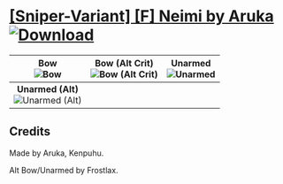 # [\[Sniper-Variant\] \[F\] Neimi by Aruka](https://github.com/Klokinator/FE-Repo/tree/main/Battle%20Animations/Infantry%20-%20(Bow)%20Snipers%20and%20Ballistae/%5BSniper-Variant%5D%20%5BF%5D%20Neimi%20by%20Aruka) [![Download](https://img.shields.io/badge/Download--red?style=social&logo=github)](https://minhaskamal.github.io/DownGit/#/home?url=https://github.com/Klokinator/FE-Repo/tree/main/Battle%20Animations/Infantry%20-%20(Bow)%20Snipers%20and%20Ballistae/%5BSniper-Variant%5D%20%5BF%5D%20Neimi%20by%20Aruka)

| <b>Bow</b><br/><img alt="Bow" src="https://raw.githubusercontent.com/Klokinator/FE-Repo/main/Battle%20Animations/Infantry%20-%20(Bow)%20Snipers%20and%20Ballistae/%5BSniper-Variant%5D%20%5BF%5D%20Neimi%20by%20Aruka/5.%20Bow/Bow.gif"/> | <b>Bow (Alt Crit)</b><br/><img alt="Bow (Alt Crit)" src="https://raw.githubusercontent.com/Klokinator/FE-Repo/main/Battle%20Animations/Infantry%20-%20(Bow)%20Snipers%20and%20Ballistae/%5BSniper-Variant%5D%20%5BF%5D%20Neimi%20by%20Aruka/5.%20Bow%20(Alt%20Crit)/Bow.gif"/> | <b>Unarmed</b><br/><img alt="Unarmed" src="https://raw.githubusercontent.com/Klokinator/FE-Repo/main/Battle%20Animations/Infantry%20-%20(Bow)%20Snipers%20and%20Ballistae/%5BSniper-Variant%5D%20%5BF%5D%20Neimi%20by%20Aruka/8.%20Unarmed/Unarmed.gif"/> |
| :---: | :---: | :---: |
| <b>Unarmed (Alt)</b><br/><img alt="Unarmed (Alt)" src="https://raw.githubusercontent.com/Klokinator/FE-Repo/main/Battle%20Animations/Infantry%20-%20(Bow)%20Snipers%20and%20Ballistae/%5BSniper-Variant%5D%20%5BF%5D%20Neimi%20by%20Aruka/8.%20Unarmed%20(Alt)/Unarmed.gif"/> |

## Credits

Made by Aruka, Kenpuhu.

Alt Bow/Unarmed by Frostlax.

